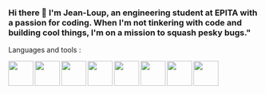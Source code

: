 ### Hi there 👋  I'm Jean-Loup, an engineering student at EPITA with a passion for coding. When I'm not tinkering with code and building cool things, I'm on a mission to squash pesky bugs."



Languages and tools :

<img align="left" width="50px" src="https://cdn.jsdelivr.net/gh/devicons/devicon/icons/vscode/vscode-original-wordmark.svg" />
<img align="left" width="50px" src="https://cdn.jsdelivr.net/gh/devicons/devicon/icons/html5/html5-plain-wordmark.svg" />
<img align="left" width="50px" src="https://cdn.jsdelivr.net/gh/devicons/devicon/icons/css3/css3-plain-wordmark.svg" />
<img align="left" width="50px" src="https://cdn.jsdelivr.net/gh/devicons/devicon/icons/javascript/javascript-original.svg" />
<img align="left" width="50px" src="https://cdn.jsdelivr.net/gh/devicons/devicon/icons/php/php-plain.svg" />
<img align="left" width="50px" src="https://cdn.jsdelivr.net/gh/devicons/devicon/icons/python/python-original.svg" />
<img align="left" width="50px" src="https://cdn.jsdelivr.net/gh/devicons/devicon/icons/c/c-line.svg" />
<img align="left" width="50px" src="https://cdn.jsdelivr.net/gh/devicons/devicon/icons/ocaml/ocaml-original-wordmark.svg" />
